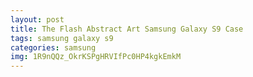 ```yaml
---
layout: post
title: The Flash Abstract Art Samsung Galaxy S9 Case
tags: samsung galaxy s9
categories: samsung
img: 1R9nQQz_OkrKSPgHRVIfPc0HP4kgkEmkM
---
```


